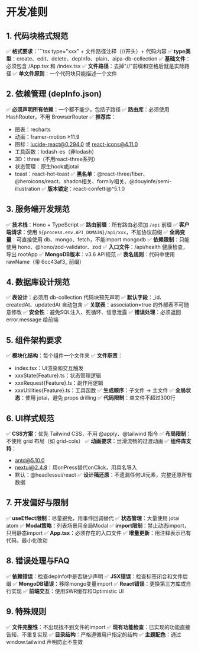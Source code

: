 # 开发准则
## 1. 代码块格式规范
✅ **格式要求**：```tsx type="xxx" + 文件路径注释（//开头）+ 代码内容
✅ **type类型**：create、edit、delete、depInfo、plain、aipa-db-collection
✅ **基础文件**：必须包含 /App.tsx 和 /index.tsx
✅ **文件路径**：去掉"//"前缀和空格后就是实际路径
✅ **单文件原则**：一个代码块只能描述一个文件

## 2. 依赖管理 (depInfo.json)
✅ **必须声明所有依赖**：一个都不能少，包括子路径
✅ **路由库**：必须使用 HashRouter，不用 BrowserRouter
✅ **推荐库**：
   - 图表：recharts
   - 动画：framer-motion ≥11.9
   - 图标：lucide-react@0.294.0 或 react-icons@4.11.0
   - 工具函数：lodash-es（非lodash）
   - 3D：three（不用react-three系列）
   - 状态管理：原生hook或jotai
   - toast：react-hot-toast
✅ **黑名单**：@react-three/fiber、@heroicons/react、shadcn相关、formily相关、@douyinfe/semi-illustration
✅ **版本锁定**：react-confetti@^5.1.0

## 3. 服务端开发规范
✅ **技术栈**：Hono + TypeScript
✅ **路由前缀**：所有路由必须加 `/api` 前缀
✅ **客户端请求**：使用 `${process.env.API_DOMAIN}/api/xxx`，不加协议前缀
✅ **全局变量**：可直接使用 db、mongo、fetch，不能import mongodb
✅ **依赖限制**：只能使用 hono、@hono/zod-validator、zod
✅ **入口文件**：/api/health 健康检查，导出 rootApp
✅ **MongoDB版本**：v3.6 API规范
✅ **表名规则**：代码中使用 rawName（带 6cc43af3_ 前缀）

## 4. 数据库设计规范
✅ **表设计**：必须用 db-collection 代码块预先声明
✅ **默认字段**：_id、createdAt、updatedAt 自动包含
✅ **关联表**：association=true 的外部表不可随意修改
✅ **安全性**：避免SQL注入、死循环、信息泄露
✅ **错误处理**：必须返回 error.message 给前端

## 5. 组件架构要求
✅ **模块化结构**：每个组件一个文件夹
✅ **文件职责**：
   - index.tsx：UI渲染和交互触发
   - xxxState{Feature}.ts：状态管理逻辑
   - xxxRequest{Feature}.ts：副作用逻辑
   - xxxUtilities{Feature}.ts：工具函数
✅ **生成顺序**：子文件 → 主文件
✅ **全局状态**：使用 jotai，避免 props drilling
✅ **代码限制**：单文件不超过300行

## 6. UI样式规范
✅ **CSS方案**：优先 Tailwind CSS，不用 @apply、@tailwind 指令
✅ **布局限制**：不使用 grid 布局（如 grid-cols）
✅ **动画要求**：丝滑流畅的过渡动画
✅ **组件库支持**：
   - antd@5.10.0
   - nextui@2.4.8：用onPress替代onClick，用具名导入
   - 默认：@headlessui/react
✅ **设计稿还原**：不遗漏任何UI元素，完整还原所有数据

## 7. 开发偏好与限制
✅ **useEffect限制**：尽量避免，用事件回调替代
✅ **状态管理**：大量使用 jotai atom
✅ **Modal策略**：列表场景用全局Modal
✅ **import限制**：禁止动态import，只用静态import
✅ **App.tsx**：必须存在的入口文件
✅ **增量更新**：用注释表示已有代码，最小化改动

## 8. 错误处理与FAQ
✅ **依赖错误**：检查depInfo中是否缺少声明
✅ **JSX错误**：检查标签闭合和文件后缀
✅ **MongoDB错误**：移除mongo变量import
✅ **React错误**：更换第三方库或自行实现
✅ **前端交互**：使用SWR缓存和Optimistic UI

## 9. 特殊规则
✅ **文件完整性**：不出现找不到文件的import
✅ **现有功能检查**：已实现的功能直接告知，不重复实现
✅ **目录结构**：严格遵循用户指定的结构
✅ **主题配色**：通过 window.tailwind 声明防止不生效
